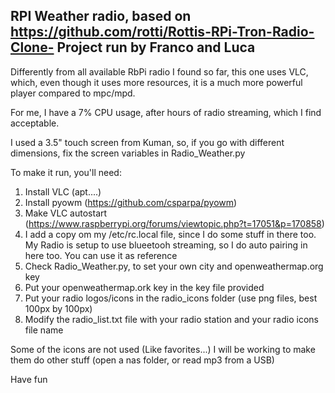 RPI Weather radio, based on https://github.com/rotti/Rottis-RPi-Tron-Radio-Clone-
Project run by Franco and Luca
---------------------------------------------------------------------------------
Differently from all available RbPi radio I found so far, this one uses VLC, which, 
even though it uses more resources, it is a much more powerful player compared to mpc/mpd.

For me, I have a 7% CPU usage, after hours of radio streaming, which I find acceptable.

I used a 3.5" touch screen from Kuman, so, if you go with different dimensions, fix the 
screen variables in Radio_Weather.py

To make it run, you'll need:
1. Install VLC (apt....)
2. Install pyowm (https://github.com/csparpa/pyowm)
3. Make VLC autostart (https://www.raspberrypi.org/forums/viewtopic.php?t=17051&p=170858)
4. I add a copy om my /etc/rc.local file, since I do some stuff in there too. My Radio is 
   setup to use blueetooh streaming, so I do auto pairing in here too. You can use it as reference
5. Check Radio_Weather.py, to set your own city and openweathermap.org key
6. Put your openweathermap.ork key in the key file provided
7. Put your radio logos/icons in the radio_icons folder (use png files, best 100px by 100px)
7. Modify the radio_list.txt file with your radio station and your radio icons file name

Some of the icons are not used (Like favorites...) I will be working to make them do other 
stuff (open a nas folder, or read mp3 from a USB)

Have fun

